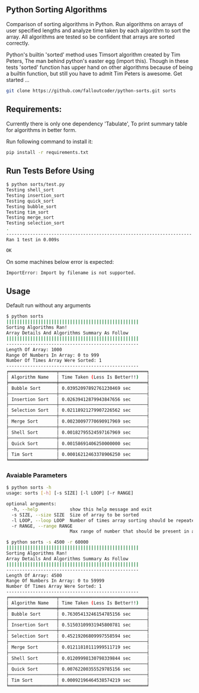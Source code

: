## Python Sorting Algorithms
Comparison of sorting algorithms in Python. Run algorithms on arrays of user specified lengths and analyze time taken by each algorithm to sort the array. All algorithms are tested so be confident that arrays are sorted correctly.

Python's builtin 'sorted' method uses Timsort algorithm created by Tim Peters, The man behind python's easter egg (import this). Though in these tests 'sorted' function has upper hand on other algorithms because of being a builtin function, but still you have to admit Tim Peters is awesome. Get started ...
``` sh
git clone https://github.com/falloutcoder/python-sorts.git sorts
```
## Requirements:
Currently there is only one dependency 'Tabulate', To print summary table for algorithms in better form.

Run following command to install it:

``` sh
pip install -r requirements.txt
```

## Run Tests Before Using

``` sh
$ python sorts/test.py
Testing shell_sort
Testing insertion_sort
Testing quick_sort
Testing bubble_sort
Testing tim_sort
Testing merge_sort
Testing selection_sort
.
----------------------------------------------------------------------
Ran 1 test in 0.009s

OK

```

On some machines below error is expected:
``` sh
ImportError: Import by filename is not supported.
```
## Usage

Default run without any arguments

```sh
$ python sorts
||||||||||||||||||||||||||||||||||||||||||||||||||
Sorting Algorithms Ran!
Array Details And Algorithms Summary As Follow
||||||||||||||||||||||||||||||||||||||||||||||||||
--------------------------------------------------
Length Of Array: 1000
Range Of Numbers In Array: 0 to 999
Number Of Times Array Were Sorted: 1
--------------------------------------------------
╒══════════════════╤═════════════════════════════════╕
│ Algorithm Name   │ Time Taken (Less Is Better!!)   │
╞══════════════════╪═════════════════════════════════╡
│ Bubble Sort      │ 0.03952097892761230469 sec      │
├──────────────────┼─────────────────────────────────┤
│ Insertion Sort   │ 0.02639412879943847656 sec      │
├──────────────────┼─────────────────────────────────┤
│ Selection Sort   │ 0.02118921279907226562 sec      │
├──────────────────┼─────────────────────────────────┤
│ Merge Sort       │ 0.00230097770690917969 sec      │
├──────────────────┼─────────────────────────────────┤
│ Shell Sort       │ 0.00182795524597167969 sec      │
├──────────────────┼─────────────────────────────────┤
│ Quick Sort       │ 0.00158691406250000000 sec      │
├──────────────────┼─────────────────────────────────┤
│ Tim Sort         │ 0.00016212463378906250 sec      │
╘══════════════════╧═════════════════════════════════╛

```

### Avaiable Parameters
```sh
$ python sorts -h
usage: sorts [-h] [-s SIZE] [-l LOOP] [-r RANGE]

optional arguments:
  -h, --help            show this help message and exit
  -s SIZE, --size SIZE  Size of array to be sorted
  -l LOOP, --loop LOOP  Number of times array sorting should be repeated
  -r RANGE, --range RANGE
                        Max range of number that should be present in array

$ python sorts -s 4500 -r 60000
||||||||||||||||||||||||||||||||||||||||||||||||||
Sorting Algorithms Ran!
Array Details And Algorithms Summary As Follow
||||||||||||||||||||||||||||||||||||||||||||||||||
--------------------------------------------------
Length Of Array: 4500
Range Of Numbers In Array: 0 to 59999
Number Of Times Array Were Sorted: 1
--------------------------------------------------
╒══════════════════╤═════════════════════════════════╕
│ Algorithm Name   │ Time Taken (Less Is Better!!)   │
╞══════════════════╪═════════════════════════════════╡
│ Bubble Sort      │ 0.76305413246154785156 sec      │
├──────────────────┼─────────────────────────────────┤
│ Insertion Sort   │ 0.51503109931945800781 sec      │
├──────────────────┼─────────────────────────────────┤
│ Selection Sort   │ 0.45219206809997558594 sec      │
├──────────────────┼─────────────────────────────────┤
│ Merge Sort       │ 0.01211810111999511719 sec      │
├──────────────────┼─────────────────────────────────┤
│ Shell Sort       │ 0.01209998130798339844 sec      │
├──────────────────┼─────────────────────────────────┤
│ Quick Sort       │ 0.00762200355529785156 sec      │
├──────────────────┼─────────────────────────────────┤
│ Tim Sort         │ 0.00092196464538574219 sec      │
╘══════════════════╧═════════════════════════════════╛

```